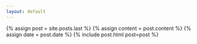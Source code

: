 ```yaml
---
layout: default
---
```


<div class="blog-index">  
  {% assign post = site.posts.last %}
  {% assign content = post.content %}
  {% assign date = post.date %}
  {% include post.html post=post %}

</div>
